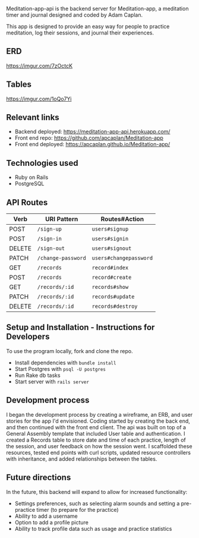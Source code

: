 Meditation-app-api is the backend server for Meditation-app, a meditation timer and journal designed and coded by Adam Caplan.

This app is designed to provide an easy way for people to practice meditation, log their sessions, and journal their experiences.

## ERD
https://imgur.com/7zOctcK

## Tables
https://imgur.com/1oQo7Yi

## Relevant links
- Backend deployed: https://meditation-app-api.herokuapp.com/
- Front end repo: https://github.com/apcaplan/Meditation-app
- Front end deployed: https://apcaplan.github.io/Meditation-app/

## Technologies used
- Ruby on Rails
- PostgreSQL

## API Routes
| Verb   | URI Pattern               | Routes#Action           |
|--------|---------------------------|-------------------------|
| POST   | `/sign-up`                | `users#signup`          |
| POST   | `/sign-in`                | `users#signin`          |
| DELETE | `/sign-out`               | `users#signout`         |
| PATCH  | `/change-password`        | `users#changepassword`  |
| GET    | `/records`                | `record#index`          |
| POST   | `/records`                | `record#create`         |
| GET    | `/records/:id`            | `records#show`          |
| PATCH  | `/records/:id`            | `records#update`        |
| DELETE | `/records/:id`            | `records#destroy`       |


## Setup and Installation - Instructions for Developers
To use the program locally, fork and clone the repo. 

- Install dependencies with `bundle install`
- Start Postgres with `psql -U postgres`
- Run Rake db tasks 
- Start server with `rails server`

## Development process
I began the development process by creating a wireframe, an ERB, and user stories for the app I'd envisioned. Coding started by creating the back end, and then continued with the front end client. The api was built on top of a General Assembly template that included User table and authentication. I created a Records table to store date and time of each practice, length of the session, and user feedback on how the session went. I scaffolded these resources, tested end points with curl scripts, updated resource controllers with inheritance, and added relationships between the tables.

## Future directions
In the future, this backend will expand to allow for increased functionality:
- Settings preferences, such as selecting alarm sounds and setting a pre-practice timer (to prepare for the practice)
- Ability to add a username
- Option to add a profile picture
- Ability to track profile data such as usage and practice statistics
